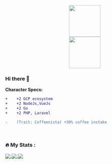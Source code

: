 <div id="header" align="center">
<img src="https://media.giphy.com/media/emGDBYPZ2mVrsS1biZ/giphy.gif" width="100"/>
</div>

<div id="header" align="center">
<img src="https://giphy.com/stickers/GDevs-sticker-community-google-HwBlFQZFcAoUcPHZdX/giphy.gif" width="100"/>
</div>

<img src="https://komarev.com/ghpvc/?username=GitataY&style=flat-square&color=blue" alt=""/>



### Hi there 👋


**Character Specs:**
```diff
+    +2 GCP ecosystem
+    +2 NodeJs,VueJs
+    +2 Go
+    +2 PHP, Laravel

-    (Trait: Coffeenista) +30% coffee instake
```
<br>

### :fire: My Stats :

<a href="https://github.com/iamrikie">
  <img align="center" src="https://github-readme-stats.vercel.app/api?username=iamrikie&count_private=true&show_icons=true&include_all_commits=true" />
</a>
<a href="https://github.com/iamrikie">
  <img align="center" src="https://github-readme-stats.vercel.app/api/top-langs/?username=iamrikie&layout=compact" />
</a>
<!-- <a href="https://github.com/iamrikie">
[![GitHub Streak](http://github-readme-streak-stats.herokuapp.com?user=iamrikie&theme=dark)](https://git.io/streak-stats)
</a> -->
<a href="https://github.com/iamrikie">
  <img align="center" src="http://github-readme-streak-stats.herokuapp.com?user=iamrikie&theme=dark)](https://git.io/streak-stats" />
</a>

  






<!--
### Get in touch
<p>
  <a href="https://twitter.com/"><img src="https://img.icons8.com/color/50/111111/twitter-squared.png" alt="twitter"/></a>
  <a href="https://www.linkedin.com/in//"><img src="https://img.icons8.com/color/50/111111/linkedin.png" alt="linkedin"/></a>
  <a href="https://github.com/"><img src="https://img.icons8.com/color/50/111111/github.png" alt="github"/></a>
  
</p>

 [![GitHub Streak](http://github-readme-streak-stats.herokuapp.com?user=iamrikie&theme=dark)](https://git.io/streak-stats)
-->

<!--
**iamrikie/iamrikie** is a ✨ _special_ ✨ repository because its `README.md` (this file) appears on your GitHub profile.

Here are some ideas to get you started:

- 🔭 I’m currently working on ...
- 🌱 I’m currently learning ...
- 👯 I’m looking to collaborate on ...
- 🤔 I’m looking for help with ...
- 💬 Ask me about ...
- 📫 How to reach me: ...
- 😄 Pronouns: ...
- ⚡ Fun fact: ...
-->

